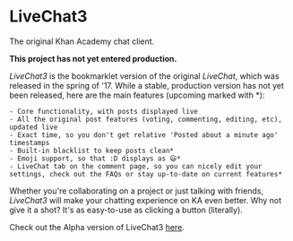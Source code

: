 # LiveChat3
The original Khan Academy chat client.

**This project has not yet entered production.**

*LiveChat3* is the bookmarklet version of the original *LiveChat*, which was released in the spring of '17. While a stable, production version has not yet been released, here are the main features (upcoming marked with \*):

    - Core functionality, with posts displayed live
    - All the original post features (voting, commenting, editing, etc), updated live
    - Exact time, so you don't get relative 'Posted about a minute ago' timestamps
    - Built-in blacklist to keep posts clean*
    - Emoji support, so that :D displays as 😃*
    - LiveChat tab on the comment page, so you can nicely edit your settings, check out the FAQs or stay up-to-date on current features*

Whether you're collaborating on a project or just talking with friends, *LiveChat3* will make your chatting experience on KA even better. Why not give it a shot? It's as easy-to-use as clicking a button (literally).

Check out the Alpha version of LiveChat3 <a href="https://www.khanacademy.org/computer-programming/my-ka-bookmarklet-hub/6221507115941888">here</a>.
